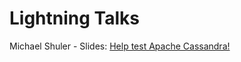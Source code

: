 Lightning Talks
===============

Michael Shuler - Slides: [Help test Apache Cassandra!](Help_Test_Apache_Cassandra-NGCC_2017.pdf)
